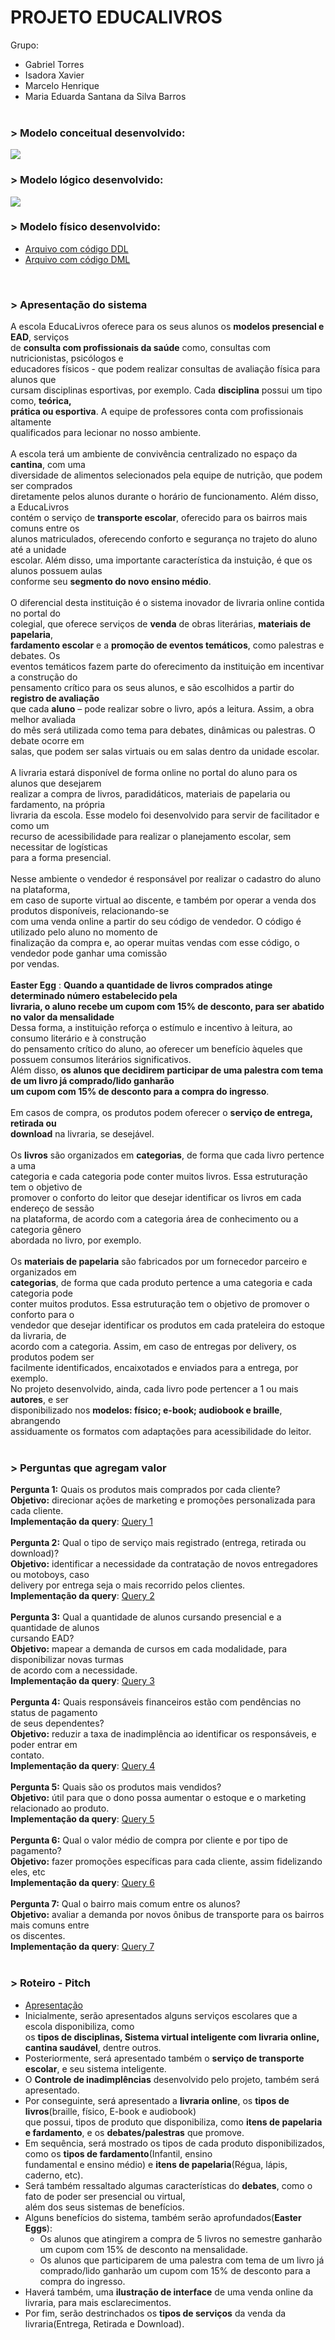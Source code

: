 # PROJETO EDUCALIVROS

Grupo: 
- Gabriel Torres
- Isadora Xavier
- Marcelo Henrique
- Maria Eduarda Santana da Silva Barros
<br/><br/>

### > Modelo conceitual desenvolvido:
<img src = "https://github.com/isadoravrx/proj2_banco_de_dados/blob/main/screenshots/img_projeto_conceitual.png">
<br/>

###  > Modelo lógico desenvolvido:
<img src = "https://github.com/isadoravrx/proj2_banco_de_dados/blob/main/screenshots/img_projeto_logico.png">
<br/>

###  > Modelo físico desenvolvido: 
  - <a href = "https://github.com/isadoravrx/proj2_banco_de_dados/blob/main/projeto/projeto_fisico.sql">Arquivo com código DDL</a>
  - <a href = "https://github.com/isadoravrx/proj2_banco_de_dados/blob/main/projeto/script.sql">Arquivo com código DML</a>
  <br/>
  
### > Apresentação do sistema

A escola EducaLivros oferece para os seus alunos os **modelos presencial e EAD**, serviços<br/>
de **consulta com profissionais da saúde** como, consultas com nutricionistas, psicólogos e<br/>
educadores físicos - que podem realizar consultas de avaliação física para alunos que<br/>
cursam disciplinas esportivas, por exemplo. Cada **disciplina** possui um tipo como, **teórica,<br/>
prática ou esportiva**. A equipe de professores conta com profissionais altamente<br/>
qualificados para lecionar no nosso ambiente.<br/><br/>
A escola terá um ambiente de convivência centralizado no espaço da **cantina**, com uma<br/>
diversidade de alimentos selecionados pela equipe de nutrição, que podem ser comprados<br/>
diretamente pelos alunos durante o horário de funcionamento. Além disso, a EducaLivros<br/>
contém o serviço de **transporte escolar**, oferecido para os bairros mais comuns entre os<br/>
alunos matriculados, oferecendo conforto e segurança no trajeto do aluno até a unidade<br/>
escolar. Além disso, uma importante característica da instuição, é que os alunos possuem aulas<br/>
conforme seu **segmento do novo ensino médio**.<br/><br/>
O diferencial desta instituição é o sistema inovador de livraria online contida no portal do<br/>
colegial, que oferece serviços de **venda** de obras literárias, **materiais de papelaria**,<br/>
**fardamento escolar** e a **promoção de eventos temáticos**, como palestras e debates. Os<br/>
eventos temáticos fazem parte do oferecimento da instituição em incentivar a construção do<br/>
pensamento crítico para os seus alunos, e são escolhidos a partir do **registro de avaliação**<br/>
que cada **aluno** – pode realizar sobre o livro, após a leitura. Assim, a obra melhor avaliada<br/>
do mês será utilizada como tema para debates, dinâmicas ou palestras. O debate ocorre em<br/>
salas, que podem ser salas virtuais ou em salas dentro da unidade escolar.<br/><br/>
A livraria estará disponível de forma online no portal do aluno para os alunos que desejarem<br/>
realizar a compra de livros, paradidáticos, materiais de papelaria ou fardamento, na própria<br/>
livraria da escola. Esse modelo foi desenvolvido para servir de facilitador e como um<br/>
recurso de acessibilidade para realizar o planejamento escolar, sem necessitar de logísticas<br/>
para a forma presencial.<br/><br/>
Nesse ambiente o vendedor é responsável por realizar o cadastro do aluno na plataforma,<br/>
em caso de suporte virtual ao discente, e também por operar a venda dos produtos disponíveis, relacionando-se<br/>
com uma venda online a partir do seu código de vendedor. O código é utilizado pelo aluno no momento de<br/>
finalização da compra e, ao operar muitas vendas com esse código, o vendedor pode ganhar uma comissão<br/>
por vendas.<br/><br/>
**Easter Egg** : **Quando a quantidade de livros comprados atinge determinado número estabelecido pela<br/>
livraria, o aluno recebe um cupom com 15% de desconto, para ser abatido no valor da mensalidade**<br/>
Dessa forma, a instituição reforça o estímulo e incentivo à leitura, ao consumo literário e à construção<br/>
do pensamento crítico do aluno, ao oferecer um benefício àqueles que possuem consumos literários significativos.<br/>
Além disso, **os alunos que decidirem participar de uma palestra com tema de um livro já comprado/lido ganharão<br/>
um cupom com 15% de desconto para a compra do ingresso**.<br/><br/>
Em casos de compra, os produtos podem oferecer o **serviço de entrega, retirada ou** <br/>
**download** na livraria, se desejável.<br/><br/>
Os **livros** são organizados em **categorias**, de forma que cada livro pertence a uma<br/>
categoria e cada categoria pode conter muitos livros. Essa estruturação tem o objetivo de<br/>
promover o conforto do leitor que desejar identificar os livros em cada endereço de sessão<br/>
na plataforma, de acordo com a categoria área de conhecimento ou a categoria gênero<br/>
abordada no livro, por exemplo.<br/><br/>
Os **materiais de papelaria** são fabricados por um fornecedor parceiro e organizados em<br/>
**categorias**, de forma que cada produto pertence a uma categoria e cada categoria pode<br/>
conter muitos produtos. Essa estruturação tem o objetivo de promover o conforto para o<br/>
vendedor que desejar identificar os produtos em cada prateleira do estoque da livraria, de<br/>
acordo com a categoria. Assim, em caso de entregas por delivery, os produtos podem ser<br/>
facilmente identificados, encaixotados e enviados para a entrega, por exemplo.<br/>
No projeto desenvolvido, ainda, cada livro pode pertencer a 1 ou mais **autores**, e ser<br/>
disponibilizado nos **modelos: físico; e-book; audiobook e braille**, abrangendo<br/>
assiduamente os formatos com adaptações para acessibilidade do leitor.<br/><br/>

###  > Perguntas que agregam valor

**Pergunta 1:** Quais os produtos mais comprados por cada cliente?<br/>
**Objetivo:** direcionar ações de marketing e promoções personalizada para cada cliente.<br/>
**Implementação da query**: <a href = "https://github.com/isadoravrx/proj2_banco_de_dados/blob/main/perguntas/pergunta1.sql">Query 1</a><br/><br/>
**Pergunta 2:** Qual o tipo de serviço mais registrado (entrega, retirada ou download)?<br/>
**Objetivo:** identificar a necessidade da contratação de novos entregadores ou motoboys, caso <br/>
delivery por entrega seja o mais recorrido pelos clientes.<br/>
**Implementação da query**: <a href = "https://github.com/isadoravrx/proj2_banco_de_dados/blob/main/perguntas/pergunta2.sql">Query 2</a><br/><br/>
**Pergunta 3:** Qual a quantidade de alunos cursando presencial e a quantidade de alunos<br/>
cursando EAD?<br/>
**Objetivo:** mapear a demanda de cursos em cada modalidade, para disponibilizar novas turmas<br/>
de acordo com a necessidade.<br/>
**Implementação da query**: <a href = "https://github.com/isadoravrx/proj2_banco_de_dados/blob/main/perguntas/pergunta3.sql">Query 3</a><br/><br/>
**Pergunta 4:** Quais responsáveis financeiros estão com pendências no status de pagamento<br/>
de seus dependentes?<br/>
**Objetivo:** reduzir a taxa de inadimplência ao identificar os responsáveis, e poder entrar em<br/>
contato.<br/>
**Implementação da query**: <a href = "https://github.com/isadoravrx/proj2_banco_de_dados/blob/main/perguntas/pergunta4.sql">Query 4</a><br/><br/>
**Pergunta 5:** Quais são os produtos mais vendidos?<br/>
**Objetivo:** útil para que o dono possa aumentar o estoque e o marketing relacionado ao produto.<br/>
**Implementação da query**: <a href = "https://github.com/isadoravrx/proj2_banco_de_dados/blob/main/perguntas/pergunta5.sql">Query 5</a><br/><br/>
**Pergunta 6:** Qual o valor médio de compra por cliente e por tipo de pagamento?<br/>
**Objetivo:** fazer promoções específicas para cada cliente, assim fidelizando eles, etc<br/>
**Implementação da query**: <a href = "https://github.com/isadoravrx/proj2_banco_de_dados/blob/main/perguntas/pergunta6.sql">Query 6</a><br/><br/>
**Pergunta 7:** Qual o bairro mais comum entre os alunos?<br/>
**Objetivo:** avaliar a demanda por novos ônibus de transporte para os bairros mais comuns entre<br/>
os discentes.<br/>
**Implementação da query**: <a href = "https://github.com/isadoravrx/proj2_banco_de_dados/blob/main/perguntas/pergunta7.sql">Query 7</a><br/><br/>

### > Roteiro - Pitch 
- [Apresentação](https://www.canva.com/design/DAGDWMvGg1M/H8KuRYa5y6W-RATq5dX5zQ/edit?utm_content=DAGDWMvGg1M&utm_campaign=designshare&utm_medium=link2&utm_source=sharebutton)<br/>
- Inicialmente, serão apresentados alguns serviços escolares que a escola disponibiliza, como <br/>
os **tipos de disciplinas, Sistema virtual inteligente com livraria online, cantina saudável**, dentre outros. <br/>
- Posteriormente, será apresentado também o **serviço de transporte escolar**, e seu sistema inteligente. <br/>
- O **Controle de inadimplências** desenvolvido pelo projeto, também será apresentado. <br/>
- Por conseguinte, será apresentado a **livraria online**, os **tipos de livros**(braille, físico, E-book e audiobook)<br/>
que possui, tipos de produto que disponibiliza, como **itens de papelaria e fardamento**, e os **debates/palestras** que promove.<br/>
- Em sequência, será mostrado os tipos de cada produto disponibilizados, como os **tipos de fardamento**(Infantil, ensino<br/>
fundamental e ensino médio) e **itens de papelaria**(Régua, lápis, caderno, etc).
- Será também ressaltado algumas características do **debates**, como o fato de poder ser presencial ou virtual,<br/>
além dos seus sistemas de benefícios.
- Alguns benefícios do sistema, também serão aprofundados(**Easter Eggs**):
  - Os alunos que atingirem a compra de 5 livros no semestre ganharão um cupom com 15% de desconto na mensalidade.<br/>
  - Os alunos que participarem de uma palestra com tema de um livro já comprado/lido ganharão um cupom com 15% de
    desconto para a compra do ingresso.<br/>
- Haverá também, uma **ilustração de interface** de uma venda online da livraria, para mais esclarecimentos.<br/>
- Por fim, serão destrinchados os **tipos de serviços** da venda da livraria(Entrega, Retirada e Download).<br/>

